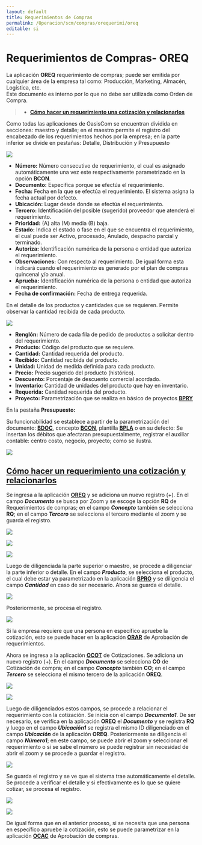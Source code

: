 ```yaml
---
layout: default
title: Requerimientos de Compras
permalink: /Operacion/scm/compras/orequerimi/oreq
editable: si
---
```


# Requerimientos de Compras- OREQ

La aplicación **OREQ** requerimiento de compras; puede ser emitida por cualquier área de la empresa tal como: Producción, Marketing, Almacén, Logística, etc.  
Este documento es interno por lo que no debe ser utilizada como Orden de Compra.  

>+ [**Cómo hacer un requerimiento una cotización y relacionarlos**](http://docs.oasiscom.com/Operacion/scm/compras/orequerimi/oreq#cómo-hacer-un-requerimiento-una-cotización-y-relacionarlos)

Como todas las aplicaciones de OasisCom se encuentran dividida en secciones: maestro y detalle; en el maestro permite el registro del encabezado de los requerimientos hechos por la empresa; en la parte inferior se divide en pestañas: Detalle, Distribución y Presupuesto

![](oreq.png)


* **Número:** Número consecutivo de requerimiento, el cual es asignado automáticamente una vez este respectivamente parametrizado en la opción **BCON**.  
* **Documento:** Especifica porque se efectúa el requerimiento.  
* **Fecha:** Fecha en la que se efectúa el requerimiento. El sistema asigna la fecha actual por defecto.  
* **Ubicación:** Lugar desde donde se efectúa el requerimiento.  
* **Tercero:** Identificación del posible (sugerido) proveedor que atenderá el requerimiento.  
* **Prioridad:** (A) alta (M) media (B) baja.  
* **Estado:** 	Indica el estado o fase en el que se encuentra el requerimiento, el cual puede ser Activo, procesado, Anulado, despacho parcial y terminado.  
* **Autoriza:** Identificación numérica de la persona o entidad que autoriza el requerimiento.  
* **Observaciones:** Con respecto al requerimiento. De igual forma esta indicará cuando el requerimiento es generado por el plan de compras quincenal y/o anual.  
* **Aprueba:** Identificación numérica de la persona o entidad que autoriza el requerimiento.  
* **Fecha de confirmación:** Fecha de entrega requerida.  


En el detalle de los productos y cantidades que se requieren. Permite observar la cantidad recibida de cada producto.

![](oreq2.png)

+ **Renglón:** Número de cada fila de pedido de productos a solicitar dentro del requerimiento.  
+ **Producto:** Código del producto que se requiere.  
+ **Cantidad:** Cantidad requerida del producto.  
+ **Recibido:** Cantidad recibida del producto.  
+ **Unidad:**	Unidad de medida definida para cada producto.  
+ **Precio:** Precio sugerido del producto (histórico).  
+ **Descuento:** Porcentaje de descuento comercial acordado.  
+ **Inventario:** Cantidad de unidades del producto que hay en inventario.  
+ **Requerida:** Cantidad requerida del producto.  
+ **Proyecto:** Parametrización que se realiza en básico de proyectos [**BPRY**]()   



En la pestaña **Presupuesto:**  

Su funcionabilidad se establece a partir de la parametrización del documento: [**BDOC**](), concepto [**BCON**](), plantilla [**BPLA**]() o en su defecto: 
 Se insertan los débitos que afectaran presupuestalmente, registrar el auxiliar contable: centro costo, negocio, proyecto; como se ilustra.  


![](oreq3.png)  


## [**Cómo hacer un requerimiento una cotización y relacionarlos**](http://docs.oasiscom.com/Operacion/scm/compras/orequerimi/oreq#cómo-hacer-un-requerimiento-una-cotización-y-relacionarlos)  


 Se ingresa a la aplicación [**OREQ**]() y se adiciona un nuevo registro (+).  En el campo **_Documento_** se busca por Zoom y se escoge la opción **RQ** de Requerimientos de compras; en el campo **_Concepto_** también se selecciona **RQ**; en el campo **_Tercero_** se selecciona el tercero mediante el zoom y se guarda el registro.  
 
 ![](oreq4.png)  
 
 ![](oreq5.png)  
 
 ![](oreq6.png)  
 
 Luego de diligenciada la parte superior o maestro, se procede a diligenciar la parte inferior o detalle.  En el campo **_Producto_**, se selecciona el producto, el cual debe estar ya parametrizado en la aplicación [**BPRO**]() y se diligencia el campo **_Cantidad_** en caso de ser necesario.  Ahora se guarda el detalle.  
 
![](oreq7.png)  

Posteriormente, se procesa el registro.  

![](oreq8.png)  
 
Si la empresa requiere que una persona en específico apruebe la cotización, esto se puede hacer en la aplicación [**ORAR**]() de Aprobación de requerimientos.  

Ahora se ingresa a la aplicación [**OCOT**]() de Cotizaciones.  Se adiciona un nuevo registro (+).  En el campo **_Documento_** se selecciona **CO** de Cotización de compra; en el campo **_Concepto_** también **CO**; en el campo **_Tercero_** se selecciona el mismo tercero de la aplicación **OREQ**.  

![](oreq9.png)  

![](oreq10.png)  

Luego de diligenciados estos campos, se procede a relacionar el requerimiento con la cotización.  Se inicia con el campo **_Documento1_**.  De ser necesario, se verifica en la aplicación **OREQ** el **_Documento_** y se registra **RQ** y luego en el campo **_Ubicación1_** se registra el mismo ID diligenciado en el campo **_Ubicación_** de la aplicación **OREQ**.  Posteriormente se diligencia el campo **_Número1_**; en este campo, se puede abrir el zoom y seleccionar el requerimiento o si se sabe el número se puede registrar sin necesidad de abrir el zoom y se procede a guardar el registro.  

![](oreq11.png)  

Se guarda el registro y se ve que el sistema trae automáticamente el detalle. Se procede a verificar el detalle y si efectivamente es lo que se quiere cotizar, se procesa el registro.  

![](oreq12.png)  

![](oreq13.png)  

De igual forma que en el anterior proceso, si se necesita que una persona en específico apruebe la cotización, esto se puede parametrizar en la aplicación [**OCAC**]() de Aprobación de compras.  






